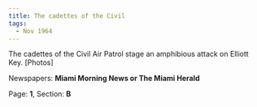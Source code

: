 ```yaml
---  
title: The cadettes of the Civil  
tags:  
  - Nov 1964  
---  
```

  
The cadettes of the Civil Air Patrol stage an amphibious attack on Elliott Key. [Photos]  
  
Newspapers: **Miami Morning News or The Miami Herald**  
  
Page: **1**, Section: **B** 

